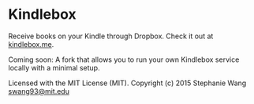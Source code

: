 Kindlebox
=================================

Receive books on your Kindle through Dropbox. Check it out at [kindlebox.me](https://kindlebox.me).

Coming soon: A fork that allows you to run your own Kindlebox service locally with a minimal setup.

Licensed with the MIT License (MIT). Copyright (c) 2015 Stephanie Wang <swang93@mit.edu>

